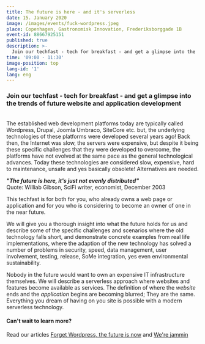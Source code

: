 ```yaml
---
title: The future is here - and it's serverless
date: 15. January 2020
image: /images/events/fuck-wordpress.jpeg
place: Copenhagen, Gastronomisk Innovation, Frederiksborggade 1B
event-id: 88667925151
published: true
description: >-
  Join our techfast - tech for breakfast - and get a glimpse into the  trends of future website and application development
time: '09:00 - 11:30'
image-position: top
lang-id: '1'
lang: eng
---
```


### Join our techfast - tech for breakfast - and get a glimpse into the  trends of future website and application development

<br/>
The established web development platforms today are typically called Wordpress, Drupal, Joomla Umbraco, SiteCore etc. but, the underlying technologies of these platforms were developed several years ago!
Back then, the Internet was slow, the servers were expensive, but despite it being these specific challenges that they were developed to overcome, the platforms have not evolved at the same pace as the general technological advances. Today these technologies are considered slow, expensive, hard to  maintenance, unsafe and yes basically obsolete! Alternatives are needed.


*__"The future is here, it's just not evenly distributed"__*<br/>
Quote: Williab Gibson, SciFi writer, economist, December 2003

This techfast is for both for you, who already owns a web page or application and for you who is considering to become an owner of one in the near future.

We will give you a thorough insight into what the future holds for us and describe some of the specific challenges and scenarios where the old technology falls short, and demonstrate concrete examples from real life implementations, where the adaption of the new technology has solved a number of problems in security, speed, data management, user involvement, testing, release, SoMe integration, yes even environmental sustainability.

Nobody in the future would want to own an expensive IT infrastructure themselves. We will describe a serverless approach where websites and features become available as services. The definition of where the _website_ ends and the _application_ begins are becoming blurred; They are the same. Everything you dream of having on you site is possible with a modern serverless technology.

#### Can't wait to learn more?

Read our articles [Forget Wordpress, the future is now](/anything/forget-wordpress) and [We're jammin](/anything/we-re-jammin/)
